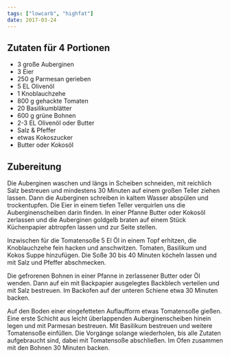 ```yaml
---
tags: ["lowcarb", "highfat"]
date: 2017-03-24
---
```


## Zutaten für 4 Portionen
- 3         große Auberginen
- 3         Eier
- 250 g     Parmesan gerieben
- 5 EL      Olivenöl
- 1         Knoblauchzehe
- 800 g     gehackte Tomaten
- 20        Basilikumblätter
- 600 g     grüne Bohnen
- 2-3 EL    Olivenöl oder Butter
- Salz & Pfeffer
- etwas Kokoszucker
- Butter oder Kokosöl

## Zubereitung

Die Auberginen waschen und längs in Scheiben schneiden, mit reichlich Salz bestreuen und mindestens 30 Minuten auf einem großen Teller ziehen lassen. Dann die Auberginen schreiben in kaltem Wasser abspülen und trockentupfen. Die Eier in einem tiefen Teller verquirlen uns die Auberginenscheiben darin finden. In einer Pfanne Butter oder Kokosöl zerlassen und die Auberginen goldgelb braten auf einem Stück Küchenpapier abtropfen lassen und zur Seite stellen.

Inzwischen für die Tomatensoße 5 El Öl in einem Topf erhitzen, die Knoblauchzehe fein hacken und anschwitzen. Tomaten, Basilikum und Kokos Suppe hinzufügen. Die Soße 30 bis 40 Minuten köcheln lassen und mit Salz und Pfeffer abschmecken.

Die gefrorenen Bohnen in einer Pfanne in zerlassener Butter oder Öl wenden. Dann auf ein mit Backpapier ausgelegtes Backblech verteilen und mit Salz bestreuen. Im Backofen auf der unteren Schiene etwa 30 Minuten backen.

Auf den Boden einer eingefetteten Auflaufform etwas Tomatensoße gießen. Eine erste Schicht aus leicht überlappenden Auberginenscheiben hinein legen und mit Parmesan bestreuen. Mit Basilikum bestreuen und weitere Tomatensoße einfüllen. Die Vorgänge solange wiederholen, bis alle Zutaten aufgebraucht sind, dabei mit Tomatensoße abschließen. Im Ofen zusammen mit den Bohnen 30 Minuten backen.
